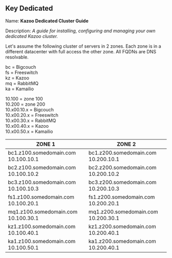 ## Key Dedicated

Name: **Kazoo Dedicated Cluster Guide**

Description: *A guide for installing, configuring and managing your own dedicated Kazoo cluster.*

Let's assume the following cluster of servers in 2 zones.  Each zone is in a different datacenter with full access the other zone.  All FQDNs are DNS resolvable.

bc = Bigcouch  
fs = Freeswitch  
kz = Kazoo  
mq = RabbitMQ  
ka = Kamailio  

10.100 = zone 100  
10.200 = zone 200  
10.x00.10.x = Bigcouch  
10.x00.20.x = Freeswitch  
10.x00.30.x = RabbitMQ  
10.x00.40.x = Kazoo  
10.x00.50.x = Kamailio  

| ZONE 1 | ZONE 2 |
| ---------- | ---------- |
|bc1.z100.somedomain.com  10.100.10.1  | bc1.z200.somedomain.com  10.200.10.1 |
bc2.z100.somedomain.com  10.100.10.2   | bc2.z200.somedomain.com  10.200.10.2 |
bc3.z100.somedomain.com  10.100.10.3   | bc3.z200.somedomain.com  10.200.10.3 |
fs1.z100.somedomain.com  10.100.20.1   | fs1.z200.somedomain.com  10.200.20.1 | 
mq1.z100.somedomain.com  10.100.30.1   | mq1.z200.somedomain.com  10.200.30.1 |
kz1.z100.somedomain.com  10.100.40.1   | kz1.z200.somedomain.com  10.200.40.1 |
ka1.z100.somedomain.com  10.100.50.1   | ka1.z200.somedomain.com  10.200.40.1 |

